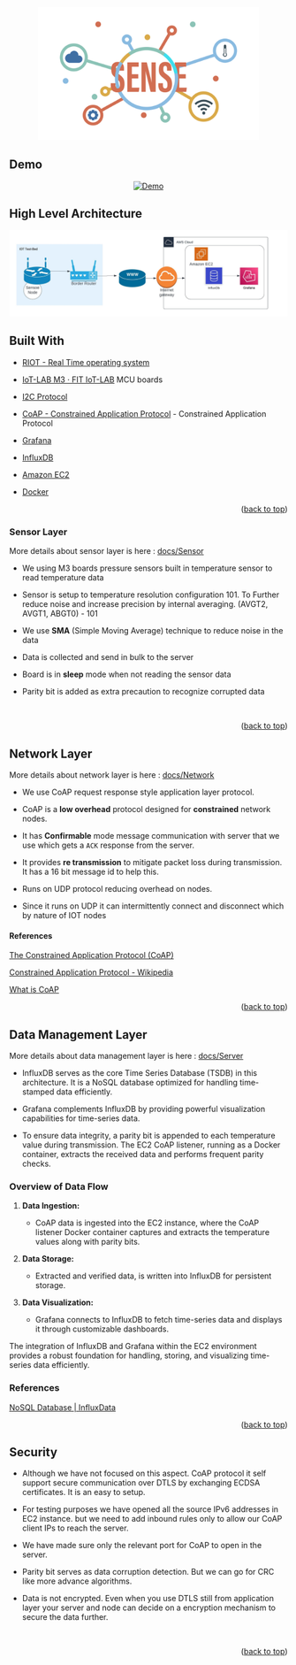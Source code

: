 <a name="readme-top"></a>

<p align="center">
  <img src="./images/logo_Logo.png" width="400"/>
</p>

<!-- TABLE OF CONTENTS -->
## Demo
<div align="center">
  <a href="https://www.youtube.com/watch?v=Y-Kq7G6Sz5Q"><img src="https://img.youtube.com/vi/Y-Kq7G6Sz5Q/0.jpg" alt="Demo"></a>
</div>

## High Level Architecture

![High Level Architecture](./images/architecture.jpeg)

<!-- BUILT WITH -->

## Built With

* [RIOT - Real Time operating system](https://www.riot-os.org/)

* [IoT-LAB M3 · FIT IoT-LAB](https://www.iot-lab.info/docs/boards/iot-lab-m3/) MCU boards

* [I2C Protocol](https://en.wikipedia.org/wiki/I%C2%B2C)

* [CoAP - Constrained Application Protocol](https://en.wikipedia.org/wiki/Constrained_Application_Protocol) - Constrained Application Protocol

* [Grafana](https://grafana.com/)

* [InfluxDB](https://www.influxdata.com/glossary/nosql-database/)

* [Amazon EC2](https://aws.amazon.com/ec2/)

* [Docker](https://www.docker.com/)
  
  <p align="right">(<a href="#readme-top">back to top</a>)</p>

### Sensor Layer

More details about sensor layer is here :  [docs/Sensor](./docs/SENSOR.md)

- We using M3 boards pressure sensors built in temperature sensor to read temperature data

- Sensor is setup to temperature resolution configuration 101. To Further reduce noise and increase precision by internal averaging. (AVGT2, AVGT1, ABGT0) - 101

- We use **SMA** (Simple Moving Average) technique to reduce noise in the data

- Data is collected and send in bulk to the server

- Board is in **sleep** mode when not reading the sensor data

- Parity bit is added as extra precaution to recognize corrupted data

                                                                                   <p align="right">(<a href="#readme-top">back to top</a>)</p>

## Network Layer

More details about network layer is here : [docs/Network](./docs/NETWORK.md)

- We use CoAP request response style application layer protocol.

- CoAP is a **low overhead** protocol designed for **constrained** network nodes.

- It has **Confirmable** mode message communication with server that we use which gets a `ACK` response from the server.

- It provides **re transmission** to mitigate packet loss during transmission. It has a 16 bit message id to help this.

- Runs on UDP protocol reducing overhead on nodes.

- Since it runs on UDP it can intermittently connect and disconnect which by nature of IOT nodes                                                                               

#### References

[The Constrained Application Protocol (CoAP)](https://datatracker.ietf.org/doc/html/rfc7252)

[Constrained Application Protocol - Wikipedia](https://en.wikipedia.org/wiki/Constrained_Application_Protocol)

[What is CoAP](https://www.radware.com/security/ddos-knowledge-center/ddospedia/coap/)

<p align="right">(<a href="#readme-top">back to top</a>)</p>

## Data Management Layer

More details about data management layer is here : [docs/Server](./docs/SERVER.md)

- InfluxDB serves as the core Time Series Database (TSDB) in this architecture. It is a NoSQL database optimized for handling time-stamped data efficiently.

- Grafana complements InfluxDB by providing powerful visualization capabilities for time-series data.

- To ensure data integrity, a parity bit is appended to each temperature value during transmission. The EC2 CoAP listener, running as a Docker container, extracts the received data and performs frequent parity checks. 

### Overview of Data Flow
 
1. **Data Ingestion:**
   - CoAP data is ingested into the EC2 instance, where the CoAP listener Docker container captures and extracts the temperature values along with parity bits.
 
2. **Data Storage:**
   - Extracted and verified data, is written into InfluxDB for persistent storage.
 
3. **Data Visualization:**
   - Grafana connects to InfluxDB to fetch time-series data and displays it through customizable dashboards.
 
The integration of InfluxDB and Grafana within the EC2 environment provides a robust foundation for handling, storing, and visualizing time-series data efficiently.

### References

[NoSQL Database | InfluxData](https://www.influxdata.com/glossary/nosql-database/)

<p align="right">(<a href="#readme-top">back to top</a>)</p>

## Security
 
- Although we have not focused on this aspect. CoAP protocol it self support secure communication over DTLS by exchanging ECDSA certificates. It is an easy to setup.
 
- For testing purposes we have opened all the source IPv6 addresses in EC2 instance. but we need to add inbound rules only to allow our CoAP client IPs to reach the server.
 
- We have made sure only the relevant port for CoAP to open in the server.
 
- Parity bit serves as data corruption detection. But we can go for CRC like more advance algorithms.
 
- Data is not encrypted. Even when you use DTLS still from application layer your server and node can decide on a encryption mechanism to secure the data further.

                                                                                   <p align="right">(<a href="#readme-top">back to top</a>)</p>
